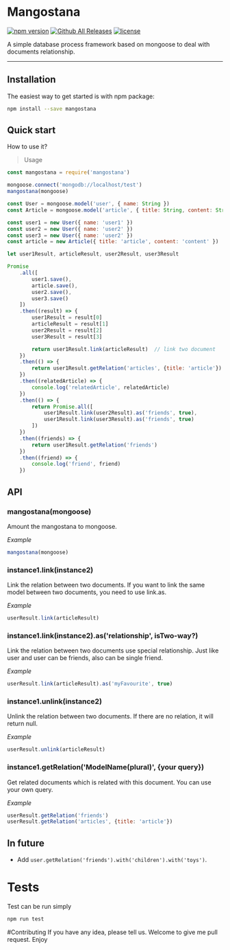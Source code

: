 # Mangostana

[![npm version](https://badge.fury.io/js/mangostana.svg)](https://badge.fury.io/js/mangostana)
[![Github All Releases](https://img.shields.io/github/downloads/Emiya0306/mongoose-mangostana/total.svg?maxAge=2592000)](https://github.com/Emiya0306/mangostana)
[![license](https://img.shields.io/github/license/mashape/apistatus.svg?maxAge=2592000)](https://github.com/Emiya0306/mangostana)

A simple database process framework based on mongoose to deal with documents relationship.

** **

## Installation

The easiest way to get started is with npm package:

```bash
npm install --save mangostana
```

## Quick start

How to use it?

> Usage

```javascript
const mangostana = require('mangostana')

mongoose.connect('mongodb://localhost/test')
mangostana(mongoose)

const User = mongoose.model('user', { name: String })
const Article = mongoose.model('article', { title: String, content: String })

const user1 = new User({ name: 'user1' })
const user2 = new User({ name: 'user2' })
const user3 = new User({ name: 'user2' })
const article = new Article({ title: 'article', content: 'content' })

let user1Result, articleResult, user2Result, user3Result

Promise
    .all([
        user1.save(),
        article.save(),
        user2.save(),
        user3.save()
    ])
    .then((result) => {
        user1Result = result[0]
        articleResult = result[1]
        user2Result = result[2]
        user3Result = result[3]

        return user1Result.link(articleResult)  // link two document
    })
    .then(() => {
        return user1Result.getRelation('articles', {title: 'article'})
    })
    .then((relatedArticle) => {
        console.log('relatedArticle', relatedArticle)
    })
    .then(() => {
        return Promise.all([
            user1Result.link(user2Result).as('friends', true),
            user1Result.link(user3Result).as('friends', true)
        ])
    })
    .then((friends) => {
        return user1Result.getRelation('friends')
    })
    .then((friend) => {
        console.log('friend', friend)
    })
```

## API

### mangostana(mongoose)

Amount the mangostana to mongoose.

*Example*

```javascript
mangostana(mongoose)
```

### instance1.link(instance2)

Link the relation between two documents. If you want to link the same model between two documents, you need to use link.as.

*Example*

```javascript
userResult.link(articleResult)
```

### instance1.link(instance2).as('relationship', isTwo-way?)

Link the relation between two documents use special relationship. Just like user and user can be friends, also can be single friend.

*Example*

```javascript
userResult.link(articleResult).as('myFavourite', true)
```

### instance1.unlink(instance2)

Unlink the relation between two documents. If there are no relation, it will return null.

*Example*

```javascript
userResult.unlink(articleResult)
```

### instance1.getRelation('ModelName(plural)', {your query})

Get related documents which is related with this document. You can use your own query.

*Example*

```javascript
userResult.getRelation('friends')
userResult.getRelation('articles', {title: 'article'})
```

## In future

- Add `user.getRelation('friends').with('children').with('toys')`.

# Tests
Test can be run simply

```bash
npm run test
```

#Contributing
If you have any idea, please tell us. Welcome to give me pull request.
Enjoy